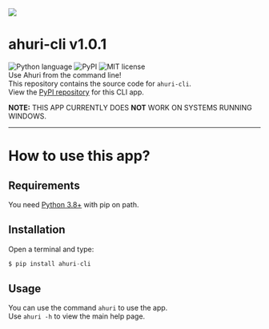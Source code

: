 <img src="https://cdn.discordapp.com/attachments/1017855060190965830/1024727848835096596/ahuri_card.png">

# ahuri-cli v1.0.1
![Python language](https://img.shields.io/badge/language-Python_3-blue)
![PyPI](https://img.shields.io/badge/PyPI.org-ahuri--cli-orange)
![MIT license](https://img.shields.io/badge/license-MIT-brightgreen)
<br>
Use Ahuri from the command line!
<br>
This repository contains the source code for `ahuri-cli`.
<br>
View the [PyPI repository](https://pypi.org/project/ahuri-cli) for this CLI app.

**NOTE:** THIS APP CURRENTLY DOES **NOT** WORK ON SYSTEMS RUNNING WINDOWS.

---

# How to use this app?
## Requirements
You need [Python 3.8+](https://python.org) with pip on path.

## Installation
Open a terminal and type:
```py
$ pip install ahuri-cli
```

## Usage
You can use the command `ahuri` to use the app.
<br>
Use `ahuri -h` to view the main help page.